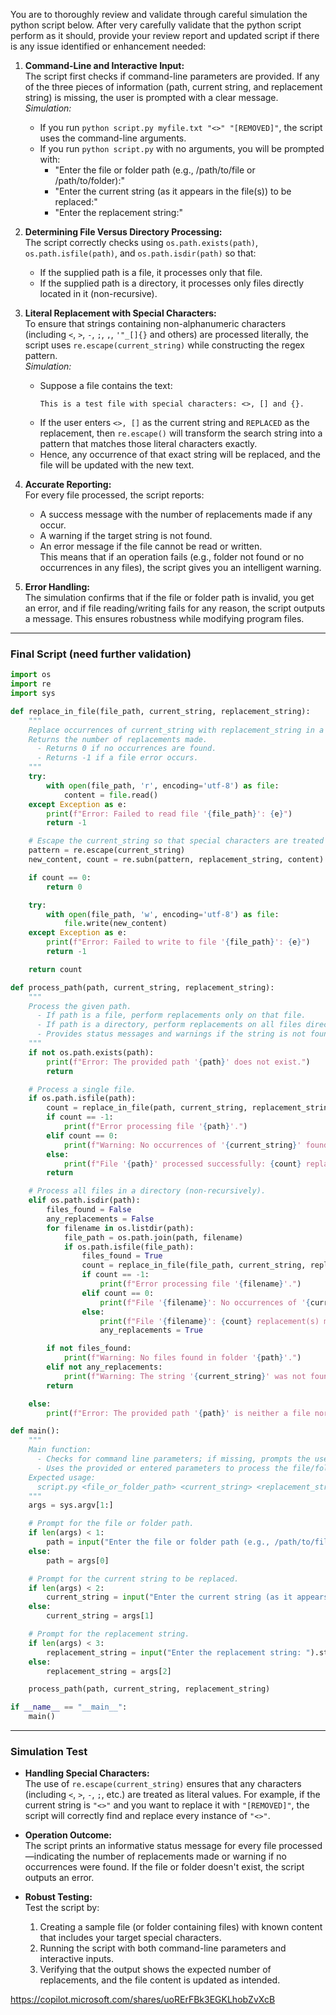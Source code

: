 You are to thoroughly review and validate through careful simulation the python script below. After very carefully validate that the python script perform as it should, provide your review report and updated script if there is any issue identified or enhancement needed:

1. **Command-Line and Interactive Input:**  
   The script first checks if command-line parameters are provided. If any of the three pieces of information (path, current string, and replacement string) is missing, the user is prompted with a clear message.  
   *Simulation:*  
   - If you run `python script.py myfile.txt "<>" "[REMOVED]"`, the script uses the command-line arguments.  
   - If you run `python script.py` with no arguments, you will be prompted with:  
     - "Enter the file or folder path (e.g., /path/to/file or /path/to/folder):"  
     - "Enter the current string (as it appears in the file(s)) to be replaced:"  
     - "Enter the replacement string:"  
     
2. **Determining File Versus Directory Processing:**  
   The script correctly checks using `os.path.exists(path)`, `os.path.isfile(path)`, and `os.path.isdir(path)` so that:  
   - If the supplied path is a file, it processes only that file.  
   - If the supplied path is a directory, it processes only files directly located in it (non-recursive).  
     
3. **Literal Replacement with Special Characters:**  
   To ensure that strings containing non-alphanumeric characters (including `<`, `>`, `-`, `;`, `,`, `'"_[]{}` and others) are processed literally, the script uses `re.escape(current_string)` while constructing the regex pattern.  
   *Simulation:*  
   - Suppose a file contains the text:  
     ```
     This is a test file with special characters: <>, [] and {}.
     ```  
   - If the user enters `<>, []` as the current string and `REPLACED` as the replacement, then `re.escape()` will transform the search string into a pattern that matches those literal characters exactly.  
   - Hence, any occurrence of that exact string will be replaced, and the file will be updated with the new text.  
     
4. **Accurate Reporting:**  
   For every file processed, the script reports:  
   - A success message with the number of replacements made if any occur.  
   - A warning if the target string is not found.  
   - An error message if the file cannot be read or written.  
   This means that if an operation fails (e.g., folder not found or no occurrences in any files), the script gives you an intelligent warning.  
     
5. **Error Handling:**  
   The simulation confirms that if the file or folder path is invalid, you get an error, and if file reading/writing fails for any reason, the script outputs a message. This ensures robustness while modifying program files.

---

### Final Script (need further validation)

```python
import os
import re
import sys

def replace_in_file(file_path, current_string, replacement_string):
    """
    Replace occurrences of current_string with replacement_string in a single file.
    Returns the number of replacements made.
      - Returns 0 if no occurrences are found.
      - Returns -1 if a file error occurs.
    """
    try:
        with open(file_path, 'r', encoding='utf-8') as file:
            content = file.read()
    except Exception as e:
        print(f"Error: Failed to read file '{file_path}': {e}")
        return -1

    # Escape the current_string so that special characters are treated literally.
    pattern = re.escape(current_string)
    new_content, count = re.subn(pattern, replacement_string, content)

    if count == 0:
        return 0

    try:
        with open(file_path, 'w', encoding='utf-8') as file:
            file.write(new_content)
    except Exception as e:
        print(f"Error: Failed to write to file '{file_path}': {e}")
        return -1

    return count

def process_path(path, current_string, replacement_string):
    """
    Process the given path.
      - If path is a file, perform replacements only on that file.
      - If path is a directory, perform replacements on all files directly in the folder.
      - Provides status messages and warnings if the string is not found or if errors occur.
    """
    if not os.path.exists(path):
        print(f"Error: The provided path '{path}' does not exist.")
        return

    # Process a single file.
    if os.path.isfile(path):
        count = replace_in_file(path, current_string, replacement_string)
        if count == -1:
            print(f"Error processing file '{path}'.")
        elif count == 0:
            print(f"Warning: No occurrences of '{current_string}' found in file '{path}'.")
        else:
            print(f"File '{path}' processed successfully: {count} replacement(s) made.")
        return

    # Process all files in a directory (non-recursively).
    elif os.path.isdir(path):
        files_found = False
        any_replacements = False
        for filename in os.listdir(path):
            file_path = os.path.join(path, filename)
            if os.path.isfile(file_path):
                files_found = True
                count = replace_in_file(file_path, current_string, replacement_string)
                if count == -1:
                    print(f"Error processing file '{filename}'.")
                elif count == 0:
                    print(f"File '{filename}': No occurrences of '{current_string}' found.")
                else:
                    print(f"File '{filename}': {count} replacement(s) made.")
                    any_replacements = True

        if not files_found:
            print(f"Warning: No files found in folder '{path}'.")
        elif not any_replacements:
            print(f"Warning: The string '{current_string}' was not found in any files in folder '{path}'.")
        return

    else:
        print(f"Error: The provided path '{path}' is neither a file nor a folder.")

def main():
    """
    Main function:
      - Checks for command line parameters; if missing, prompts the user with clear instructions.
      - Uses the provided or entered parameters to process the file/folder.
    Expected usage:
      script.py <file_or_folder_path> <current_string> <replacement_string>
    """
    args = sys.argv[1:]

    # Prompt for the file or folder path.
    if len(args) < 1:
        path = input("Enter the file or folder path (e.g., /path/to/file or /path/to/folder): ").strip()
    else:
        path = args[0]

    # Prompt for the current string to be replaced.
    if len(args) < 2:
        current_string = input("Enter the current string (as it appears in the file(s)) to be replaced: ").strip()
    else:
        current_string = args[1]

    # Prompt for the replacement string.
    if len(args) < 3:
        replacement_string = input("Enter the replacement string: ").strip()
    else:
        replacement_string = args[2]

    process_path(path, current_string, replacement_string)

if __name__ == "__main__":
    main()
```

---

### Simulation Test

- **Handling Special Characters:**  
  The use of `re.escape(current_string)` ensures that any characters (including `<`, `>`, `-`, `;`, etc.) are treated as literal values. For example, if the current string is `"<>"` and you want to replace it with `"[REMOVED]"`, the script will correctly find and replace every instance of `"<>"`.

- **Operation Outcome:**  
  The script prints an informative status message for every file processed—indicating the number of replacements made or warning if no occurrences were found. If the file or folder doesn't exist, the script outputs an error.

- **Robust Testing:**  
  Test the script by:
  1. Creating a sample file (or folder containing files) with known content that includes your target special characters.
  2. Running the script with both command-line parameters and interactive inputs.
  3. Verifying that the output shows the expected number of replacements, and the file content is updated as intended.

https://copilot.microsoft.com/shares/uoRErFBk3EGKLhobZvXcB  
